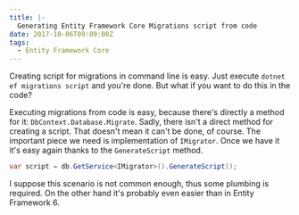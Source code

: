```yaml
---
title: |-
  Generating Entity Framework Core Migrations script from code
date: 2017-10-06T09:09:00Z
tags:
  - Entity Framework Core
---
```

Creating script for migrations in command line is easy. Just execute `dotnet ef migrations script` and you're done. But what if you want to do this in the code?

<!-- excerpt -->

Executing migrations from code is easy, because there's directly a method for it: `DbContext.Database.Migrate`. Sadly, there isn't a direct method for creating a script. That doesn't mean it can't be done, of course. The important piece we need is implementation of `IMigrator`. Once we have it it's easy again thanks to the `GenerateScript` method. 

```csharp
var script = db.GetService<IMigrator>().GenerateScript();
```

I suppose this scenario is not common enough, thus some plumbing is required. On the other hand it's probably even easier than in Entity Framework 6.